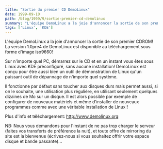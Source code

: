 ```yaml
---
title: "Sortie du premier CD DemoLinux"
date: 1999-09-10
path: /blog/1999/9/sortie-premier-cd-demolinux
summary: "L'équipe DemoLinux a la joie d'annoncer la sortie de son premier CDROM."
tags: ['Linux', 'KDE']
---
```


<P>L'équipe DemoLinux a la joie d'annoncer la sortie de son premier CDROM!
La version 1.0pre4 de DemoLinux est disponible au téléchargement sous
forme d'image iso9660!</P>

<P>Sur n'importe quel PC, démarrez sur le CD et en un instant vous êtes
sous Linux avec KDE préconfiguré, sans aucune installation! DemoLinux
est conçu pour être aussi bien un outil de démonstration de Linux qu'un
puissant outil de dépannage de n'importe quel système.</P>

<P>Il fonctionne par défaut sans toucher aux disques durs mais permet
aussi, si on le souhaite, une utilisation plus régulière, en utilisant
seulement quelques dizaines de Mo sur un disque. Il est alors possible
par exemple de configurer de nouveaux matériels et même d'installer de
nouveaux programmes comme avec une véritable installation de Linux !</P>

<P>Plus d'info et téléchargement: <A HREF="http://www.demolinux.org/">http://www.demolinux.org</A></P>

<P>NB: Nous vous demandons pour l'instant de ne pas trop charger le
serveur (faites vos transferts de préférence la nuit), et toute offre
de mirroring du site est la bienvenue (écrivez-nous si vous souhaitez
offrir votre espace disque et bande passante)...</P>



